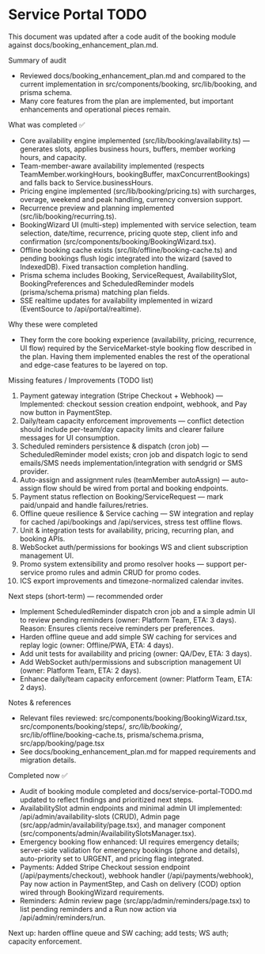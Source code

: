 # Service Portal TODO

This document was updated after a code audit of the booking module against docs/booking_enhancement_plan.md.

Summary of audit
- Reviewed docs/booking_enhancement_plan.md and compared to the current implementation in src/components/booking, src/lib/booking, and prisma schema.
- Many core features from the plan are implemented, but important enhancements and operational pieces remain.

What was completed ✅
- Core availability engine implemented (src/lib/booking/availability.ts) — generates slots, applies business hours, buffers, member working hours, and capacity.
- Team-member-aware availability implemented (respects TeamMember.workingHours, bookingBuffer, maxConcurrentBookings) and falls back to Service.businessHours.
- Pricing engine implemented (src/lib/booking/pricing.ts) with surcharges, overage, weekend and peak handling, currency conversion support.
- Recurrence preview and planning implemented (src/lib/booking/recurring.ts).
- BookingWizard UI (multi-step) implemented with service selection, team selection, date/time, recurrence, pricing quote step, client info and confirmation (src/components/booking/BookingWizard.tsx).
- Offline booking cache exists (src/lib/offline/booking-cache.ts) and pending bookings flush logic integrated into the wizard (saved to IndexedDB). Fixed transaction completion handling.
- Prisma schema includes Booking, ServiceRequest, AvailabilitySlot, BookingPreferences and ScheduledReminder models (prisma/schema.prisma) matching plan fields.
- SSE realtime updates for availability implemented in wizard (EventSource to /api/portal/realtime).

Why these were completed
- They form the core booking experience (availability, pricing, recurrence, UI flow) required by the ServiceMarket-style booking flow described in the plan. Having them implemented enables the rest of the operational and edge-case features to be layered on top.

Missing features / Improvements (TODO list)
1. Payment gateway integration (Stripe Checkout + Webhook) — Implemented: checkout session creation endpoint, webhook, and Pay now button in PaymentStep.
2. Daily/team capacity enforcement improvements — conflict detection should include per-team/day capacity limits and clearer failure messages for UI consumption.
3. Scheduled reminders persistence & dispatch (cron job) — ScheduledReminder model exists; cron job and dispatch logic to send emails/SMS needs implementation/integration with sendgrid or SMS provider.
4. Auto-assign and assignment rules (teamMember autoAssign) — auto-assign flow should be wired from portal and booking endpoints.
5. Payment status reflection on Booking/ServiceRequest — mark paid/unpaid and handle failures/retries.
6. Offline queue resilience & Service caching — SW integration and replay for cached /api/bookings and /api/services, stress test offline flows.
7. Unit & integration tests for availability, pricing, recurring plan, and booking APIs.
8. WebSocket auth/permissions for bookings WS and client subscription management UI.
9. Promo system extensibility and promo resolver hooks — support per-service promo rules and admin CRUD for promo codes.
10. ICS export improvements and timezone-normalized calendar invites.

Next steps (short-term) — recommended order
- Implement ScheduledReminder dispatch cron job and a simple admin UI to review pending reminders (owner: Platform Team, ETA: 3 days). Reason: Ensures clients receive reminders per preferences.
- Harden offline queue and add simple SW caching for services and replay logic (owner: Offline/PWA, ETA: 4 days).
- Add unit tests for availability and pricing (owner: QA/Dev, ETA: 3 days).
- Add WebSocket auth/permissions and subscription management UI (owner: Platform Team, ETA: 2 days).
- Enhance daily/team capacity enforcement (owner: Platform Team, ETA: 2 days).

Notes & references
- Relevant files reviewed: src/components/booking/BookingWizard.tsx, src/components/booking/steps/*, src/lib/booking/*, src/lib/offline/booking-cache.ts, prisma/schema.prisma, src/app/booking/page.tsx
- See docs/booking_enhancement_plan.md for mapped requirements and migration details.

Completed now ✅
- Audit of booking module completed and docs/service-portal-TODO.md updated to reflect findings and prioritized next steps.
- AvailabilitySlot admin endpoints and minimal admin UI implemented: /api/admin/availability-slots (CRUD), Admin page (src/app/admin/availability/page.tsx), and manager component (src/components/admin/AvailabilitySlotsManager.tsx).
- Emergency booking flow enhanced: UI requires emergency details; server-side validation for emergency bookings (phone and details), auto-priority set to URGENT, and pricing flag integrated.
- Payments: Added Stripe Checkout session endpoint (/api/payments/checkout), webhook handler (/api/payments/webhook), Pay now action in PaymentStep, and Cash on delivery (COD) option wired through BookingWizard requirements.
- Reminders: Admin review page (src/app/admin/reminders/page.tsx) to list pending reminders and a Run now action via /api/admin/reminders/run.

Next up: harden offline queue and SW caching; add tests; WS auth; capacity enforcement.
